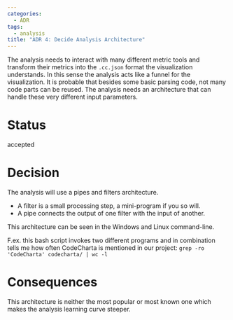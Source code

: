 ```yaml
---
categories:
  - ADR
tags:
  - analysis
title: "ADR 4: Decide Analysis Architecture"
---
```


The analysis needs to interact with many different metric tools and transform their metrics into the `.cc.json` format the visualization understands.
In this sense the analysis acts like a funnel for the visualization. It is probable that besides some basic parsing code, not many code parts can be reused.
The analysis needs an architecture that can handle these very different input parameters.

# Status

accepted

# Decision

The analysis will use a pipes and filters architecture.

- A filter is a small processing step, a mini-program if you so will.
- A pipe connects the output of one filter with the input of another.

This architecture can be seen in the Windows and Linux command-line.

F.ex. this bash script invokes two different programs and in combination tells me how often CodeCharta is mentioned in our project: `grep -ro 'CodeCharta' codecharta/ | wc -l`

# Consequences

This architecture is neither the most popular or most known one which makes the analysis learning curve steeper.
